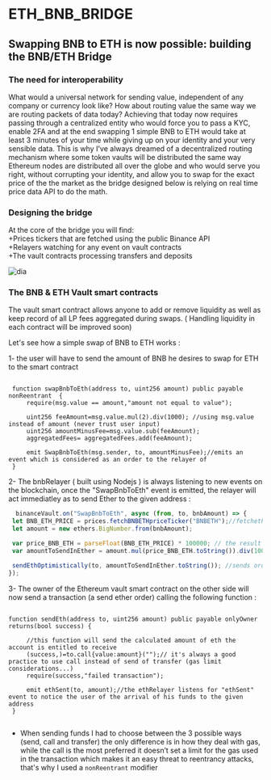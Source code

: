 # ETH_BNB_BRIDGE

<h2 name="bridge">
    Swapping BNB to ETH is now possible: building the BNB/ETH Bridge

 </h2>
 
 <h3 name="l3">
   The need for interoperability
   </h3>

What would a universal network for sending value, independent of any company or currency look like? How about routing value the same way we are routing packets of data today? 
Achieving that today now requires passing through a centralized entity who would force you to pass a KYC, enable 2FA and at the end swapping 1 simple BNB to ETH would take at least 3 minutes of your time while giving up on your identity and your very sensible data. This is why I've always dreamed of a decentralized routing mechanism where some token vaults will be distributed the same way Ethereum nodes are distributed all over the globe and who would serve you right, without corrupting your identity, and allow you to swap for the exact price of the the market as the bridge designed below is relying on real time price data API to do the math. 



<h3 name="bridgeDesign">
   Designing the bridge
   </h3>
   
   At the core of the bridge you will find:  <br/>
   +Prices tickers that are fetched using the public Binance API <br/>
   +Relayers watching for any event on vault contracts<br/>
   +The vault contracts  processing transfers and deposits<br/>

   
   
   ![dia](https://user-images.githubusercontent.com/37840702/135614029-f9f10dce-d7b2-4207-b907-a65fec051df6.png)

   
   <h3 name="vault">
   The BNB & ETH Vault smart contracts
   </h3>
     
 The vault smart contract allows anyone to add or remove liquidity as well as keep record of all LP fees aggregated  during swaps. ( Handling liquidity in each contract will be improved soon)
   

   
   Let's see how a simple swap of BNB to ETH works : 
   
   1- the user will have to send the amount of BNB  he desires to swap for ETH to the smart contract
   ```Solidity
   
    function swapBnbToEth(address to, uint256 amount) public payable nonReentrant  {
        require(msg.value == amount,"amount not equal to value");
        
        uint256 feeAmount=msg.value.mul(2).div(1000); //using msg.value instead of amount (never trust user input)
        uint256 amountMinusFee=msg.value.sub(feeAmount);
        aggregatedFees= aggregatedFees.add(feeAmount);
        
        emit SwapBnbToEth(msg.sender, to, amountMinusFee);//emits an event which is considered as an order to the relayer of 
    }
   ```
   2- The bnbRelayer ( built using Nodejs ) is always listening to new events on the blockchain, once the "SwapBnbToEth" event is emitted, the relayer will act immediatley as to send Ether to the given address : 
   
   ```Javascript
     binanceVault.on("SwapBnbToEth", async (from, to, bnbAmount) => {
    let BNB_ETH_PRICE = prices.fetchBNBETHpriceTicker("BNBETH");//fetchethe price from Binance API
    let amount = new ethers.BigNumber.from(bnbAmount);

    var price_BNB_ETH = parseFloat(BNB_ETH_PRICE) * 100000; // the result returned by the BInance API is in 5 decimals
    var amountToSendInEther = amount.mul(price_BNB_ETH.toString()).div(100000);

    sendEthOptimistically(to, amountToSendInEther.toString()); //sends order to the vault smart contract to send eth
  });
   ```
   3- The owner of the Ethereum vault smart contract on the other side   will now send a transaction (a send ether order) calling the following function :
   
   ```Solidity
   
   function sendEth(address to, uint256 amount) public payable onlyOwner returns(bool success) {
        
        //this function will send the calculated amount of eth the account is entitled to receive
        (success,)=to.call{value:amount}("");// it's always a good practice to use call instead of send of transfer (gas limit considerations...)
        require(success,"failed transaction");
        
        emit ethSent(to, amount);//the ethRelayer listens for "ethSent" event to notice the user of the arrival of his funds to the given address 
    }
   
   
   ```
- When sending funds I had to choose between the 3 possible ways (send, call and transfer) the only difference is in how they deal with gas, while the call is the most preferred it doesn’t set a limit for the gas used in the transaction which makes it an easy threat to reentrancy attacks, that's why I used a ```nonReentrant``` modifier
   
   
